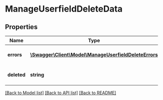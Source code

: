 # ManageUserfieldDeleteData

## Properties
Name | Type | Description | Notes
------------ | ------------- | ------------- | -------------
**errors** | [**\Swagger\Client\Model\ManageUserfieldDeleteErrors**](ManageUserfieldDeleteErrors.md) | Errors during process | 
**deleted** | **string** | ID of the successfully deleted item | 

[[Back to Model list]](../README.md#documentation-for-models) [[Back to API list]](../README.md#documentation-for-api-endpoints) [[Back to README]](../README.md)


